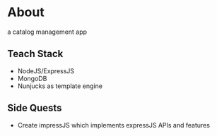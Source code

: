 # About

a catalog management app

## Teach Stack

- NodeJS/ExpressJS
- MongoDB
- Nunjucks as template engine

## Side Quests

- Create impressJS which implements expressJS APIs and features

